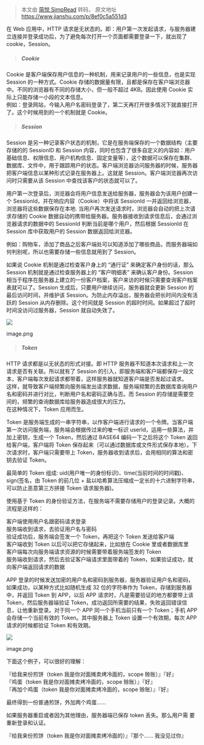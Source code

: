 > 本文由 [简悦 SimpRead](http://ksria.com/simpread/) 转码， 原文地址 https://www.jianshu.com/p/8ef0c5a551d3

在 Web 应用中，HTTP 请求是无状态的。即：用户第一次发起请求，与服务器建立连接并登录成功后，为了避免每次打开一个页面都需要登录一下，就出现了 cookie，Session。

> ##### Cookie

Cookie 是客户端保存用户信息的一种机制，用来记录用户的一些信息，也是实现 Session 的一种方式。Cookie 存储的数据量有限，且都是保存在客户端浏览器中。不同的浏览器有不同的存储大小，但一般不超过 4KB。因此使用 Cookie 实际上只能存储一小段的文本信息。  
例如：登录网站，今输入用户名密码登录了，第二天再打开很多情况下就直接打开了。这个时候用到的一个机制就是 Cookie。

> ##### Session

Session 是另一种记录客户状态的机制，它是在服务端保存的一个数据结构（主要存储的的 SessionID 和 Session 内容，同时也包含了很多自定义的内容如：用户基础信息、权限信息、用户机构信息、固定变量等），这个数据可以保存在集群、数据库、文件中，用于跟踪用户的状态。客户端浏览器访问服务器的时候，服务器把客户端信息以某种形式记录在服务器上。这就是 Session。客户端浏览器再次访问时只需要从该 Session 中查找该客户的状态就可以了。

用户第一次登录后，浏览器会将用户信息发送给服务器，服务器会为该用户创建一个 SessionId，并在响应内容（Cookie）中将该 SessionId 一并返回给浏览器，浏览器将这些数据保存在本地. 当用户再次发送请求时，浏览器会自动的把上次请求存储的 Cookie 数据自动的携带给服务器。服务器接收到请求信息后，会通过浏览器请求的数据中的 SessionId 判断当前是哪个用户，然后根据 SessionId 在 Session 库中获取用户的 Session 数据返回给浏览器。

例如：购物车，添加了商品之后客户端处可以知道添加了哪些商品，而服务器端如何判别呢，所以也需要存储一些信息就用到了 Session。

如果说 Cookie 机制是通过检查客户身上的 “通行证” 来确定客户身份的话，那么 Session 机制就是通过检查服务器上的 “客户明细表” 来确认客户身份。Session 相当于程序在服务器上建立的一份客户档案，客户来访的时候只需要查询客户档案表就可以了。Session 生成后，只要用户继续访问，服务器就会更新 Session 的最后访问时间，并维护该 Session。为防止内存溢出，服务器会把长时间内没有活跃的 Session 从内存删除。这个时间就是 Session 的超时时间。如果超过了超时时间没访问过服务器，Session 就自动失效了。

![](http://upload-images.jianshu.io/upload_images/1955673-c57a27def48c6cde.png)

image.png

> ##### Token

HTTP 请求都是以无状态的形式对接。即 HTTP 服务器不知道本次请求和上一次请求是否有关联。所以就有了 Session 的引入，即服务端和客户端都保存一段文本，客户端每次发起请求都带着，这样服务器就知道客户端是否发起过请求。  
这样，就导致客户端频繁向服务端发出请求数据，服务端频繁的去数据库查询用户名和密码并进行对比，判断用户名和密码正确与否。而 Session 的存储是需要空间的，频繁的查询数据库给服务器造成很大的压力。  
在这种情况下，Token 应用而生。

Token 是服务端生成的一串字符串，以作客户端进行请求的一个令牌。当客户端第一次访问服务端，服务端会根据传过来的唯一标识 userId，运用一些算法，并加上密钥，生成一个 Token，然后通过 BASE64 编码一下之后将这个 Token 返回给客户端，客户端将 Token 保存起来（可以通过数据库或文件形式保存本地）。下次请求时，客户端只需要带上 Token，服务器收到请求后，会用相同的算法和密钥去验证 Token。

最简单的 Token 组成: uid(用户唯一的身份标识)、time(当前时间的时间戳)、sign(签名，由 Token 的前几位 + 盐以哈希算法压缩成一定长的十六进制字符串，可以防止恶意第三方拼接 Token 请求服务器)。

使用基于 Token 的身份验证方法，在服务端不需要存储用户的登录记录。大概的流程是这样的：

客户端使用用户名跟密码请求登录  
服务端收到请求，去验证用户名与密码  
验证成功后，服务端会签发一个 Token，再把这个 Token 发送给客户端  
客户端收到 Token 以后可以把它存储起来，比如放在 Cookie 里或者数据库里  
客户端每次向服务端请求资源的时候需要带着服务端签发的 Token  
服务端收到请求，然后去验证客户端请求里面带着的 Token，如果验证成功，就向客户端返回请求的数据

APP 登录的时候发送加密的用户名和密码到服务器，服务器验证用户名和密码，如果成功，以某种方式比如随机生成 32 位的字符串作为 Token，存储到服务器中，并返回 Token 到 APP，以后 APP 请求时，凡是需要验证的地方都要带上该 Token，然后服务器端验证 Token，成功返回所需要的结果，失败返回错误信息，让他重新登录。对于同一个 APP 同一个手机当前只有一个 Token；手机 APP 会存储一个当前有效的 Token。其中服务器上 Token 设置一个有效期，每次 APP 请求的时候都验证 Token 和有效期。

![](http://upload-images.jianshu.io/upload_images/1955673-73ea1d7b7225df91.png)

image.png

下面这个例子，可以很好的理解：

『给我来份煎饼（token 我是你对面摊卖烤冷面的，scope 赊账）』『好』  
『鸡蛋（token 我是你对面摊卖烤冷面的，scope 赊账）』『好』  
『再加个鸡蛋（token 我是你对面摊卖烤冷面的，scope 赊账）』『好』

最终得到一份普通煎饼，外加两个鸡蛋……

如果服务器重启或者因为其他理由，服务器端已保存 token 丢失。那么用户需 要重新登录和认证。

『给我来份煎饼（token 我是你对面摊卖烤冷面的）』『那个…… 我没见过你』